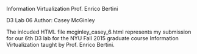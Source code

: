 Information Virtualization
Prof. Enrico Bertini

D3 Lab 06
Author: Casey McGinley

The inlcuded HTML file mcginley_casey_6.html represents my submission for our 6th D3 lab for the NYU Fall 2015 graduate course Information Virtualization taught by Prof. Enrico Bertini.